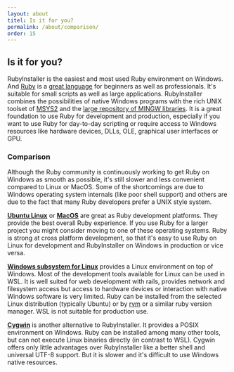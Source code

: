 ```yaml
---
layout: about
titel: Is it for you?
permalink: /about/comparison/
order: 15
---
```

## Is it for you?

RubyInstaller is the easiest and most used Ruby environment on Windows.
And [Ruby](https://www.ruby-lang.org) is a [great language](http://www.bestprogramminglanguagefor.me/why-learn-ruby) for beginners as well as professionals.
It's suitable for small scripts as well as large applications.
RubyInstaller combines the possibilities of native Windows programs with the rich UNIX toolset of [MSYS2](http://www.msys2.org) and the [large repository of MINGW libraries](https://github.com/Alexpux/MINGW-packages).
It is a great foundation to use Ruby for development and production, especially if you want to use Ruby for day-to-day scripting or require access to Windows resources like hardware devices, DLLs, OLE, graphical user interfaces or GPU.

### Comparison

Although the Ruby community is continuously working to get Ruby on Windows as smooth as possible, it's still slower and less convenient compared to Linux or MacOS.
Some of the shortcomings are due to Windows operating system internals (like poor shell support) and others are due to the fact that many Ruby developers prefer a UNIX style system.

[**Ubuntu Linux**](https://ubuntu.com) or [**MacOS**](https://www.apple.com/de/macos/what-is/) are great as Ruby development platforms.
They provide the best overall Ruby experience.
If you use Ruby for a larger project you might consider moving to one of these operating systems.
Ruby is strong at cross platform development, so that it's easy to use Ruby on Linux for development and RubyInstaller on Windows in production or vice versa.

[**Windows subsystem for Linux**](https://docs.microsoft.com/en-us/windows/wsl/about) provides a Linux environment on top of Windows.
Most of the development tools available for Linux can be used in WSL.
It is well suited for web development with rails, provides network and filesystem access but access to hardware devices or interaction with native Windows software is very limited.
Ruby can be installed from the selected Linux distribution (typically Ubuntu) or by [rvm](https://rvm.io) or a similar ruby version manager.
WSL is not suitable for production use.

[**Cygwin**](https://www.cygwin.com/) is another alternative to RubyInstaller.
It provides a POSIX environment on Windows.
Ruby can be installed among many other tools, but can not execute Linux binaries directly (in contrast to WSL).
Cygwin offers only little advantages over RubyInstaller like a better shell and universal UTF-8 support.
But it is slower and it's difficult to use Windows native resources.
